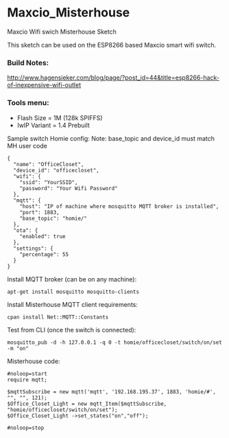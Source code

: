 # Maxcio_Misterhouse
Maxcio Wifi swich Misterhouse Sketch

This sketch can be used on the ESP8266 based Maxcio smart wifi switch. 

### Build Notes:

  http://www.hagensieker.com/blog/page/?post_id=44&title=esp8266-hack-of-inexpensive-wifi-outlet

   ### Tools menu:

   - Flash Size = 1M (128k SPIFFS)
   - IwIP Variant = 1.4 Prebuilt




Sample switch Homie config:
Note: base_topic and device_id must match MH user code

```
{
  "name": "OfficeCloset",
  "device_id": "officecloset",
  "wifi": {
    "ssid": "YourSSID",
    "password": "Your Wifi Password"
  },
  "mqtt": {
    "host": "IP of machine where mosquitto MQTT broker is installed",
    "port": 1883,
    "base_topic": "homie/"
  },
  "ota": {
    "enabled": true
  },
  "settings": {
    "percentage": 55
  }
}
```

Install MQTT broker (can be on any machine):
```
apt-get install mosquitto mosquitto-clients
```

Install Misterhouse MQTT client requirements:
```
cpan install Net::MQTT::Constants
```


Test from CLI (once the switch is connected):
```
mosquitto_pub -d -h 127.0.0.1 -q 0 -t homie/officecloset/switch/on/set -m "on"
```


Misterhouse code:
```
#noloop=start
require mqtt;

$mqttSubscribe = new mqtt('mqtt', '192.168.195.37', 1883, 'homie/#', "", "", 121);
$Office_Closet_Light = new mqtt_Item($mqttSubscribe, "homie/officecloset/switch/on/set");
$Office_Closet_Light ->set_states("on","off");

#noloop=stop
```



